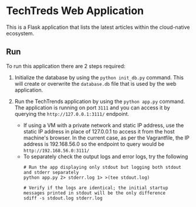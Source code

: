 # TechTreds Web Application

This is a Flask application that lists the latest articles within the cloud-native ecosystem.

## Run 

To run this application there are 2 steps required:

1. Initialize the database by using the `python init_db.py` command. This will create or overwrite the `database.db` file that is used by the web application.

2.  Run the TechTrends application by using the `python app.py` command. The application is running on port `3111` and you can access it by querying the `http://127.0.0.1:3111/` endpoint.
    * If using a VM with a private network and static IP address, use the static IP address in place of 127.0.0.1 to access it from the host machine's browser. In the current case, as per the Vagrantfile, the IP address is 192.168.56.0 so the endpoint to query would be `http://192.168.56.0:3111/`
    * To separately check the output logs and error logs, try the following
      ```
      # Run the app displaying only stdout but logging both stdout and stderr separately
      python app.py 2> stderr.log 1> >(tee stdout.log)

      # Verify if the logs are identical; the initial startup messages printed in stdout will be the only difference
      sdiff -s stdout.log stderr.log
      ```
